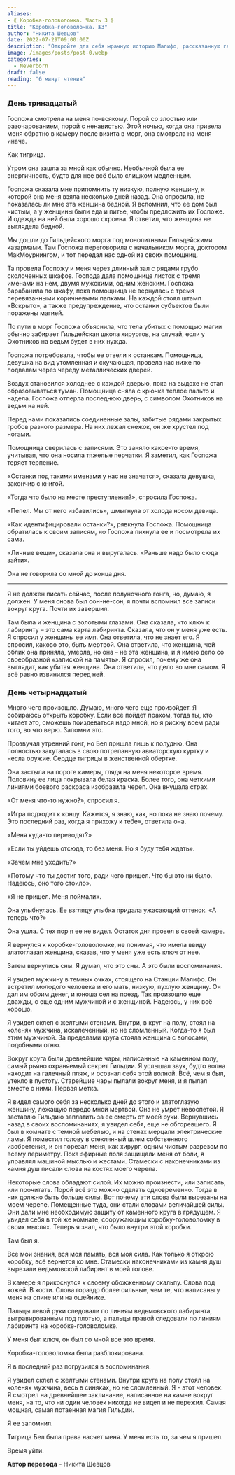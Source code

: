 ```yaml
---
aliases: 
- ⟪ Коробка-головоломка. Часть 3 ⟫
title: "Коробка-головоломка. №3"
author: "Никита Шевцов"
date: 2022-07-29T09:00:00Z
description: "Откройте для себя мрачную историю Малифо, рассказанную глазами заключенного. Испытайте пугающую встречу с тигроподобной любовницей и посетите морг Гильдии, где сохраняется таинственная магия. Раскройте секреты коричневых папок с надписью «Открыто» и исследуйте мир Малифо в этой интригующей истории."
image: /images/posts/post-0.webp
categories:
  - Neverborn
draft: false
reading: "6 минут чтения"
---
```


### День тринадцатый

Госпожа смотрела на меня по-всякому. Порой со злостью или разочарованием, порой с ненавистью. Этой ночью, когда она привела меня обратно в камеру после визита в морг, она смотрела на меня иначе.

Как тигрица.

Утром она зашла за мной как обычно. Необычной была ее энергичность, будто для нее всё было слишком медленным.

Госпожа сказала мне припомнить ту низкую, полную женщину, к которой она меня взяла несколько дней назад. Она спросила, не показалась ли мне эта женщина бедной. Я вспомнил, что ее дом был чистым, а у женщины были еда и питье, чтобы предложить их Госпоже. И одежда на ней была хорошо скроена. Я ответил, что женщина не выглядела бедной.

Мы дошли до Гильдейского морга под монолитными Гильдейскими казармами. Там Госпожа переговорила с начальником морга, доктором МакМоурнингом, и тот передал нас одной из своих помощниц.

Та провела Госпожу и меня через длинный зал с рядами грубо сколоченных шкафов. Господа дала помощнице листок с тремя именами на нем, двумя мужскими, одним женским. Госпожа барабанила по шкафу, пока помощница не вернулась с тремя перевязанными коричневыми папками. На каждой стоял штамп «Вскрыто», а также предупреждение, что останки субъектов были поражены магией.

По пути в морг Госпожа объяснила, что тела убитых с помощью магии обычно забирает Гильдейская школа хирургов, на случай, если у Охотников на ведьм будет в них нужда.

Госпожа потребовала, чтобы ее отвели к останкам. Помощница, девушка на вид утомленная и скучающая, провела нас ниже по подвалам через череду металлических дверей.

Воздух становился холоднее с каждой дверью, пока на выдохе не стал образовываться туман. Помощница сняла с крючка теплое пальто и надела. Госпожа отперла последнюю дверь, с символом Охотников на ведьм на ней.

Перед нами показались соединенные залы, забитые рядами закрытых гробов разного размера. На них лежал снежок, он же хрустел под ногами.

Помощница сверилась с записями. Это заняло какое-то время, учитывая, что она носила тяжелые перчатки. Я заметил, как Госпожа теряет терпение.

«Останки под такими именами у нас не значатся», сказала девушка, закончив с книгой.

«Тогда что было на месте преступления?», спросила Госпожа.

«Пепел. Мы от него избавились», шмыгнула от холода носом девица.

«Как идентифицировали останки?», рявкнула Госпожа. Помощница обратилась к своим записям, но Госпожа пихнула ее и посмотрела их сама.

«Личные вещи», сказала она и выругалась. «Раньше надо было сюда зайти».

Она не говорила со мной до конца дня.

----

Я не должен писать сейчас, после полуночного гонга, но, думаю, я должен. У меня снова был сон-не-сон, я почти вспомнил все записи вокруг круга. Почти их завершил.

Там была и женщина с золотыми глазами. Она сказала, что ключ к лабиринту – это сама карта лабиринта. Сказала, что он у меня уже есть. Я спросил у женщины ее имя. Она ответила, что не знает его. Я спросил, каково это, быть мертвой. Она ответила, что женщина, чей облик она приняла, умерла, но она – не эта женщина, и я имею дело со своеобразной «запиской на память». Я спросил, почему же она выглядит, как убитая женщина. Она ответила, что дело во мне самом. Я всё равно извинился перед ней.

### День четырнадцатый

Много чего произошло. Думаю, много чего еще произойдет. Я собираюсь открыть коробку. Если всё пойдет прахом, тогда ты, кто читает это, сможешь поиздеваться надо мной, но я рискну всем ради того, во что верю. Запомни это.

Прозвучал утренний гонг, но Бел пришла лишь к полудню. Она полностью закуталась в свою потрепанную авиаторскую куртку и несла оружие. Сердце тигрицы в женственной обертке.

Она застыла на пороге камеры, глядя на меня некоторое время. Половину ее лица покрывала белая краска. Более того, она четкими линиями боевого раскраса изобразила череп. Она внушала страх.

«От меня что-то нужно?», спросил я.

«Игра подходит к концу. Кажется, я знаю, как, но пока не знаю почему. Это последний раз, когда я прихожу к тебе», ответила она.

«Меня куда-то переводят?»

«Если ты уйдешь отсюда, то без меня. Но я буду тебя ждать».

«Зачем мне уходить?»

«Потому что ты достиг того, ради чего пришел. Что бы это ни было. Надеюсь, оно того стоило».

«Я не пришел. Меня поймали».

Она улыбнулась. Ее взгляду улыбка придала ужасающий оттенок. «А теперь что?»

Она ушла. С тех пор я ее не видел. Остаток дня провел в своей камере.

Я вернулся к коробке-головоломке, не понимая, что имела ввиду златоглазая женщина, сказав, что у меня уже есть ключ от нее.

Затем вернулись сны. Я думал, что это сны. А это были воспоминания.

Я увидел мужчину в темных очках, стоящего на Станции Малифо. Он встретил молодого человека и его мать, низкую, пухлую женщину. Он дал им обоим денег, и юноша сел на поезд. Так произошло еще дважды, с еще одним мужчиной и с женщиной. Надеюсь, у них всё хорошо.

Я увидел склеп с желтыми стенами. Внутри, в круг на полу, стоял на коленях мужчина, искалеченный, но не сломленный. Когда-то я был этим мужчиной. За пределами круга стояла женщина с волосами, подобными огню.

Вокруг круга были древнейшие чары, написанные на каменном полу, самый рьяно охраняемый секрет Гильдии. Я услышал звук, будто волна находит на галечный пляж, и осознал себя этой волной. Всё, чем я был, утекло в пустоту. Старейшие чары пылали вокруг меня, и я пылал вместе с ними. Первая метка.

Я видел самого себя за несколько дней до этого и златоглазую женщину, лежащую передо мной мертвой. Она не умрет невоспетой. Я заставлю Гильдию заплатить за ее смерть от моей руки. Вернувшись назад в своих воспоминаниях, я увидел себя, еще не обгоревшего. Я был в комнате с темной мебелью, и на стенах мерцали электрические ламы. Я поместил голову в стеклянный шлем собственного изобретения, и он порезал меня, как хирург, одним чистым разрезом по всему периметру. Пока эфирные поля защищали меня от боли, я управлял машиной мыслью и жестами. Стамески с наконечниками из камня душ писали слова на костях моего черепа.

Некоторые слова обладают силой. Их можно произнести, или записать, или прочитать. Порой всё это можно сделать одновременно. Тогда в них должно быть больше силы. Вот почему эти слова были вырезаны на моем черепе. Помещенные туда, они стали словами величайшей силы. Они дали мне необходимую защиту от каменного круга в грядущем. Я увидел себя в той же комнате, сооружающим коробку-головоломку в своих мыслях. Теперь я знал, что было внутри этой коробки.

Там был я.

Все мои знания, вся моя память, вся моя сила. Как только я открою коробку, всё вернется ко мне. Стамески наконечниками из камня душ вырезали ведьмовской лабиринт в моей голове.

В камере я прикоснулся к своему обожженному скальпу. Слова под кожей. В кости. Слова гораздо более сильные, чем те, что написаны у меня на спине или на ошейнике.

Пальцы левой руки следовали по линиям ведьмовского лабиринта, выгравированным под плотью, а пальцы правой следовали по линиям лабиринта на коробке-головоломке.

У меня был ключ, он был со мной все это время.

Коробка-головоломка была разблокирована.

Я в последний раз погрузился в воспоминания.

Я увидел склеп с желтыми стенами. Внутри круга на полу стоял на коленях мужчина, весь в синяках, но не сломленный. Я - этот человек. Я смотрел на древнейшее заклинание, написанное на камне вокруг меня, на то, что ни один человек никогда не видел и не пережил. Самая мощная, самая потаенная магия Гильдии.

Я ее запомнил.

Тигрица Бел была права насчет меня. У меня есть то, за чем я пришел.

Время уйти.


**Автор перевода** - Никита Шевцов